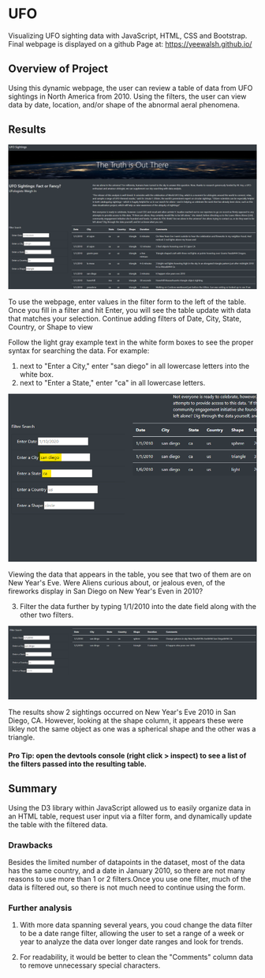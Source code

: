 # UFO
Visualizing UFO sighting data with JavaScript, HTML, CSS and Bootstrap. Final webpage is displayed on a github Page at:
https://yeewalsh.github.io/

## Overview of Project

Using this dynamic webpage, the user can review a table of data from  UFO sightings in North America from 2010. Using the filters, the user can view data by date, location, and/or shape of the abnormal aeral phenomena. 

## Results
<!-- Describe to Dana how someone might use the new webpage by walking her through the process of using the search criteria. use images of your webpage during the filtering process to support your explanation. -->

![UFOSightings WebPage](UFOSightings.png)

To use the webpage, enter values in the filter form to the left of the table. Once you fill in a filter and hit Enter, you will see the table update with data that matches your selection. Continue adding filters of Date, City, State, Country, or Shape to view 

Follow the light gray example text in the white form boxes to see the proper syntax for searching the data. For example: 

1. next to "Enter a City," enter "san diego" in all lowercase letters into the white box. 
2. next to "Enter a State," enter "ca" in all lowercase letters.

![Filter1](FilteredData.png)

Viewing the data that appears in the table, you see that two of them are on New Year's Eve. Were Aliens curious about, or jealous even, of the fireworks display in San Diego on New Year's Even in 2010? 

3. Filter the data further by typing 1/1/2010 into the date field along with the other two filters. 

![Filter2](SanDiegoNYE.png)

The results show 2 sightings occurred on New Year's Eve 2010 in San Diego, CA. However, looking at the shape column, it appears these were likley not the same object as one was a spherical shape and the other was a triangle. 

#### Pro Tip: open the devtools console (right click > inspect) to see a list of the filters passed into the resulting table.

## Summary

Using the D3 library within JavaScript allowed us to easily organize data in an HTML table, request user input via a filter form, and dynamically update the table with the filtered data. 

### Drawbacks

Besides the limited number of datapoints in the dataset, most of the data has the same country, and a date in January 2010, so there are not many reasons to use more than 1 or 2 filters.Once you use one filter, much of the data is filtered out, so there is not much need to continue using the form. 

### Further analysis

1.  With more data spanning several years, you coud change the data filter to be a date range filter, allowing the user to set a range of a week or year to analyze the data over longer date ranges and look for trends. 

2.  For readability, it would be better to clean the "Comments" column data to remove unnecessary special characters.
